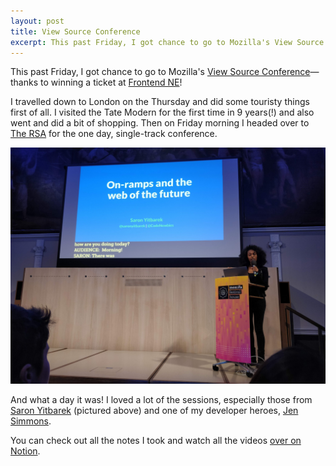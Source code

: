 ```yaml
---
layout: post
title: View Source Conference
excerpt: This past Friday, I got chance to go to Mozilla's View Source Conference&mdash;thanks to winning a ticket at Frontend NE!
---
```


<p class="lead">This past Friday, I got chance to go to Mozilla's <a href="https://viewsourceconf.org">View Source Conference</a>&mdash;thanks to winning a ticket at <a href="https://frontendne.co.uk">Frontend NE</a>!</p>

I travelled down to London on the Thursday and did some touristy things first of all. I visited the Tate Modern for the first time in 9 years(!) and also went and did a bit of shopping. Then on Friday morning I headed over to [The RSA](https://www.thersa.org/) for the one day, single-track conference.

<img src="/images/blog/2018-10-27/photo1.jpg">

And what a day it was! I loved a lot of the sessions, especially those from [Saron Yitbarek](https://www.youtube.com/watch?v=6bMXHg7w8mo&t=315s) (pictured above) and one of my developer heroes, [Jen Simmons](https://www.youtube.com/watch?v=20QKda7IhJQ).

You can check out all the notes I took and watch all the videos [over on Notion](https://www.notion.so/rickbutterfield/20181026-View-Source-Conference-9c51f787c15749eaacc1354580528b55).